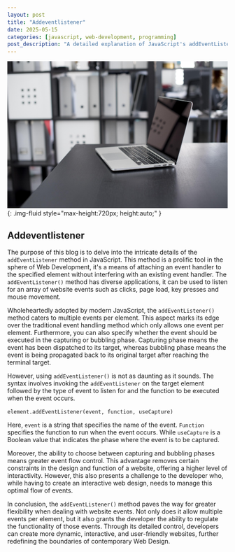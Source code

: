 ```yaml
---
layout: post
title: "Addeventlistener"
date: 2025-05-15
categories: [javascript, web-development, programming]
post_description: "A detailed explanation of JavaScript's addEventListener method, its syntax, event handling capabilities, and advantages for interactive web design."
---
```


![Image](/assets/g98f691f5ea947708e91abb44d0fa87765e210d384a1cea80d30a14603512395210111fa9890f48116d4fb3c8f93d3e2c062e03945e90305a8d0adb3bb8da9ae9_1280.jpg){: .img-fluid style="max-height:720px; height:auto;" }

## Addeventlistener

The purpose of this blog is to delve into the intricate details of the `addEventListener` method in JavaScript. This method is a prolific tool in the sphere of Web Development, it's a means of attaching an event handler to the specified element without interfering with an existing event handler. The `addEventListener()` method has diverse applications, it can be used to listen for an array of website events such as clicks, page load, key presses and mouse movement.

Wholeheartedly adopted by modern JavaScript, the `addEventListener()` method caters to multiple events per element. This aspect marks its edge over the traditional event handling method which only allows one event per element. Furthermore, you can also specify whether the event should be executed in the capturing or bubbling phase. Capturing phase means the event has been dispatched to its target, whereas bubbling phase means the event is being propagated back to its original target after reaching the terminal target.

However, using `addEventListener()` is not as daunting as it sounds. The syntax involves invoking the `addEventListener` on the target element followed by the type of event to listen for and the function to be executed when the event occurs.
```
element.addEventListener(event, function, useCapture)
```
Here, `event` is a string that specifies the name of the event. `Function` specifies the function to run when the event occurs. While `useCapture` is a Boolean value that indicates the phase where the event is to be captured.

Moreover, the ability to choose between capturing and bubbling phases means greater event flow control. This advantage removes certain constraints in the design and function of a website, offering a higher level of interactivity. However, this also presents a challenge to the developer who, while having to create an interactive web design, needs to manage this optimal flow of events.

In conclusion, the `addEventListener()` method paves the way for greater flexibility when dealing with website events. Not only does it allow multiple events per element, but it also grants the developer the ability to regulate the functionality of those events. Through its detailed control, developers can create more dynamic, interactive, and user-friendly websites, further redefining the boundaries of contemporary Web Design.
